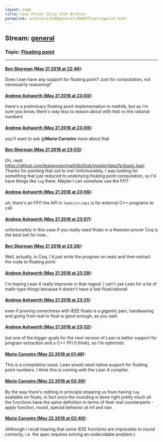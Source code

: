 ```yaml
---
layout: page
title: Lean Prover Zulip Chat Archive 
permalink: archive/113488general/99007Floatingpoint.html
---
```


## Stream: [general](index.html)
### Topic: [Floating point](99007Floatingpoint.html)

---

#### [Ben Sherman (May 21 2018 at 22:46)](https://leanprover.zulipchat.com/#narrow/stream/113488-general/topic/Floating%20point/near/126891715):
Does Lean have any support for floating point? Just for computation, not necessarily reasoning?

#### [Andrew Ashworth (May 21 2018 at 23:00)](https://leanprover.zulipchat.com/#narrow/stream/113488-general/topic/Floating%20point/near/126892277):
there's a preliminary floating point implementation in mathlib, but as i'm sure you know, there's way less to reason about with that vs the rational numbers

#### [Andrew Ashworth (May 21 2018 at 23:00)](https://leanprover.zulipchat.com/#narrow/stream/113488-general/topic/Floating%20point/near/126892298):
you'll want to ask @**Mario Carneiro** more about that

#### [Ben Sherman (May 21 2018 at 23:03)](https://leanprover.zulipchat.com/#narrow/stream/113488-general/topic/Floating%20point/near/126892439):
Oh, neat: https://github.com/leanprover/mathlib/blob/master/data/fp/basic.lean
Thanks for pointing that out to me!
Unfortunately, I was looking for something that just reduced to underlying floating point computation, so I'd have things like `log` there. Maybe I can somehow use the FFI?

#### [Andrew Ashworth (May 21 2018 at 23:06)](https://leanprover.zulipchat.com/#narrow/stream/113488-general/topic/Floating%20point/near/126892589):
uh, there's an FFI? the API in `lean/src/api` is for external C++ programs to call

#### [Andrew Ashworth (May 21 2018 at 23:07)](https://leanprover.zulipchat.com/#narrow/stream/113488-general/topic/Floating%20point/near/126892613):
unfortunately in this case if you really need floats in a theorem prover Coq is the best bet for now...

#### [Ben Sherman (May 21 2018 at 23:26)](https://leanprover.zulipchat.com/#narrow/stream/113488-general/topic/Floating%20point/near/126893399):
Well, actually, in Coq, I'd just write the program on reals and then extract the code to floating point

#### [Andrew Ashworth (May 21 2018 at 23:29)](https://leanprover.zulipchat.com/#narrow/stream/113488-general/topic/Floating%20point/near/126893511):
I'm hoping Lean 4 really improves in that regard. I can't use Lean for a lot of math-type things because it doesn't have a fast float/rational

#### [Andrew Ashworth (May 21 2018 at 23:31)](https://leanprover.zulipchat.com/#narrow/stream/113488-general/topic/Floating%20point/near/126893576):
even if proving correctness with IEEE floats is a gigantic pain, handwaving and going from real to float is good enough, as you said

#### [Andrew Ashworth (May 21 2018 at 23:32)](https://leanprover.zulipchat.com/#narrow/stream/113488-general/topic/Floating%20point/near/126893640):
but one of the bigger goals for the next version of Lean is better support for program extraction and a C++ FFI (I think), so I'm optimistic

#### [Mario Carneiro (May 22 2018 at 01:48)](https://leanprover.zulipchat.com/#narrow/stream/113488-general/topic/Floating%20point/near/126898716):
This is a compilation issue. Lean would need native support for floating point numbers. I think this is coming with the Lean 4 compiler.

#### [Mario Carneiro (May 22 2018 at 02:39)](https://leanprover.zulipchat.com/#narrow/stream/113488-general/topic/Floating%20point/near/126900085):
By the way there's nothing in principle stopping us from having `log` available on floats, in fact once the rounding is done right pretty much all the functions have the same definition in terms of their real counterparts - apply function, round, special behavior at inf and nan.

#### [Mario Carneiro (May 22 2018 at 02:40)](https://leanprover.zulipchat.com/#narrow/stream/113488-general/topic/Floating%20point/near/126900134):
(Although I recall hearing that some IEEE functions are impossible to round correctly, i.e. the spec requires solving an undecidable problem.)

